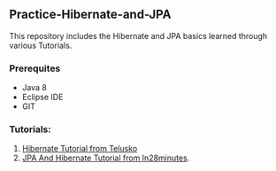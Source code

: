 ## Practice-Hibernate-and-JPA
This repository includes the Hibernate and JPA basics learned through various Tutorials.

### Prerequites
- Java 8
- Eclipse IDE
- GIT

### Tutorials:
1. [Hibernate Tutorial from Telusko](https://github.com/DhwaniSondhi/Practice-Hibernate-and-JPA/tree/master/Hibernate%20and%20JPA%20Tutorial%20with%20Telusko) 
2. [JPA And Hibernate Tutorial from In28minutes](https://github.com/DhwaniSondhi/Practice-Hibernate-and-JPA/tree/master/JPA%20and%20Hibernate%20Tutorial%20using%20Spring%20with%20in28minutes).
